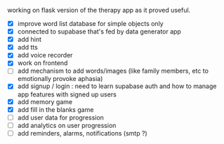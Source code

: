working on flask version of the therapy app as it proved useful.

- [x] improve word list database for simple objects only
- [x] connected to supabase that's fed by data generator app
- [x] add hint
- [x] add tts
- [x] add voice recorder
- [x] work on frontend
- [ ] add mechanism to add words/images (like family members, etc to emotionally provoke aphasia)
- [x] add signup / login : need to learn supabase auth and how to manage app features with signed up users
- [x] add memory game
- [x] add fill in the blanks game
- [ ] add user data for progression
- [ ] add analytics on user progression
- [ ] add reminders, alarms, notifications (smtp ?)